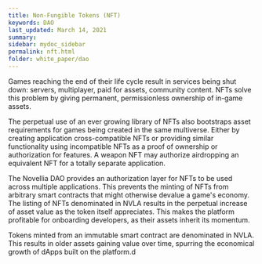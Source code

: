 ```yaml
---
title: Non-Fungible Tokens (NFT)
keywords: DAO
last_updated: March 14, 2021
summary: 
sidebar: mydoc_sidebar
permalink: nft.html
folder: white_paper/dao
---
```


Games reaching the end of their life cycle result in services being shut down: servers, multiplayer, paid for assets, community content. NFTs solve this problem by giving permanent, permissionless ownership of in-game assets.

The perpetual use of an ever growing library of NFTs also bootstraps asset requirements for games being created in the same multiverse. Either by creating application cross-compatible NFTs or providing similar functionality using incompatible NFTs as a proof of ownership or authorization for features. A weapon NFT may authorize airdropping an equivalent NFT for a totally separate application.

The Novellia DAO provides an authorization layer for NFTs to be used across multiple applications. This prevents the minting of NFTs from arbitrary smart contracts that might otherwise devalue a game's economy. The listing of NFTs denominated in NVLA results in the perpetual increase of asset value as the token itself appreciates. This makes the platform profitable for onboarding developers, as their assets inherit its momentum.

Tokens minted from an immutable smart contract are denominated in NVLA. This results in older assets gaining value over time, spurring the economical growth of dApps built on the platform.d
